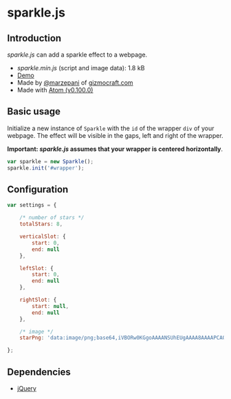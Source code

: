 # sparkle.js


## Introduction
*sparkle.js* can add a sparkle effect to a webpage.

- *sparkle.min.js* (script and image data): 1.8 kB
- [Demo](http://gapcode.com/sparkle-js/)
- Made by [@marzepani](https://github.com/marzepani) of [gizmocraft.com](http://gizmocraft.com)
- Made with [Atom (v0.100.0)](https://atom.io/)


## Basic usage
Initialize a new instance of ```Sparkle``` with the ```id``` of the wrapper ```div``` of your webpage.
The effect will be visible in the gaps, left and right of the wrapper.

**Important: *sparkle.js* assumes that your wrapper is centered horizontally**.

```js
var sparkle = new Sparkle();
sparkle.init('#wrapper');
```


## Configuration

```js
var settings = {

    /* number of stars */
    totalStars: 8,

    verticalSlot: {
        start: 0,
        end: null
    },

    leftSlot: {
        start: 0,
        end: null
    },

    rightSlot: {
        start: null,
        end: null
    },

    /* image */
    starPng: 'data:image/png;base64,iVBORw0KGgoAAAANSUhEUgAAAA8AAAAPCAQAAACR313BAAAAS0lEQVQYGZXBQRGAIABFwVeCJBIG00AbwkgRKfE8c/kz7sLBQmIlsZE4SJwkPiRuTharze50udXX5XR4e1k4uUlcJE4SO4mNxIs/PsnOKsJwHzXnAAAAAElFTkSuQmCC'

};
```


## Dependencies

- [jQuery](http://jquery.com/)

